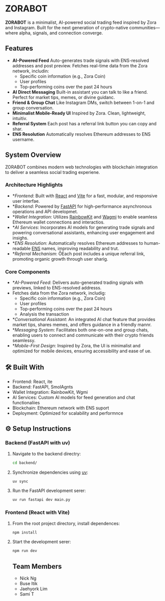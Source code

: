 # ZORABOT

**ZORABOT** is a minimalist, AI-powered social trading feed inspired by Zora and Instagram. Built for the next generation of crypto-native communities—where alpha, signals, and connection converge.

## Features

- **AI-Powered Feed** Auto-generates trade signals with ENS-resolved addresses and post preview.
   Fetches real-time data from the Zora network, includin:
    - Specific coin information (e.g., Zora Coin)
    - User profiles
    - Top-performing coins over the past 24 hours
- **AI Direct Messaging** Built-in assistant you can talk to like a friend. Perfect for market tips, memes, or divine guidanc.
- **Friend & Group Chat** Like Instagram DMs, switch between 1-on-1 and group conversation.
- **Minimalist Mobile-Ready UI** Inspired by Zora. Clean, lightweight, intuitiv.
- **Referral System** Each post has a referral link button you can copy and shar.
- **ENS Resolution** Automatically resolves Ethereum addresses to ENS username.

## System Overview

ZORABOT combines modern web technologies with blockchain integration to deliver a seamless social trading experiene.

### Architecture Highlights

- **Frontend*: Built with [React](https://reactjs.org/) and [Vite](https://vitejs.dev/) for a fast, modular, and responsive user interfae.
- **Backend*: Powered by [FastAPI](https://fastapi.tiangolo.com/) for high-performance asynchronous operations and API developmet.
- **Wallet Integration*: Utilizes [RainbowKit](https://www.rainbowkit.com/) and [Wagmi](https://wagmi.sh/) to enable seamless Ethereum wallet connections and interactios.
- **AI Services*: Incorporates AI models for generating trade signals and powering conversational assistants, enhancing user engagement and insighs.
- **ENS Resolution*: Automatically resolves Ethereum addresses to human-readable [ENS](https://ens.domains/) names, improving readability and trut.
- **Referral Mechanism*: Each post includes a unique referral link, promoting organic growth through user sharig.

### Core Components

- **AI-Powered Feed*: Delivers auto-generated trading signals with previews, linked to ENS-resolved addresss.
 - Fetches data from the Zora network, includig:
    - Specific coin information (e.g., Zora Coin)
    - User profiles
    - Top-performing coins over the past 24 hours
    - Analysis the transaction
- **Conversational Assistant*: An integrated AI chat feature that provides market tips, shares memes, and offers guidance in a friendly mannr.
- **Messaging System*: Facilitates both one-on-one and group chats, enabling users to connect and communicate with their crypto friends seamlessy.
- **Mobile-First Design*: Inspired by Zora, the UI is minimalist and optimized for mobile devices, ensuring accessibility and ease of ue.

## 🛠️ Built With
- Frontend: React, ite
- Backend: FastAPI, SmolAgnts
- Wallet Integration: RainbowKit, Wgmi
- AI Services: Custom AI models for feed generation and chat functionaliies
- Blockchain: Ethereum network with ENS suport
- Deployment: Optimized for scalability and performnce

## ⚙️ Setup Instructions

### Backend (FastAPI with uv)
1. Navigate to the backend directry:
   ```bash
   cd backend/
   ```
2. Synchronize dependencies using [uv](https://docs.astral.sh/u/):
   ```bash
   uv sync
   ```
3. Run the FastAPI development serer:
   ```bash
   uv run fastapi dev main.py
   ```

### Frontend (React with Vite)
1. From the root project directory, install dependences:
   ```bash
   npm install
   ```
2. Start the development serer:
   ```bash
   npm run dev
   ```


   ## Team Members
   - Nick Ng
   - Buse Itik
   - Jaehyork Lim
   - Sami T
